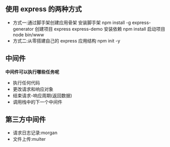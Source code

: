 ## 使用 express 的两种方式

- 方式一:通过脚手架创建应用骨架
  安装脚手架
  npm install -g express-generator
  创建项目
  express express-demo
  安装依赖
  npm install
  启动项目
  node bin/www
- 方式二:从零搭建自己的 express 应用结构
  npm init -y

## 中间件

**中间件可以执行哪些任务呢**

- 执行任何代码
- 更改请求和响应对象
- 结束请求-响应周期(返回数据)
- 调用栈中的下一个中间件

## 第三方中间件

- 请求日志记录:morgan
- 文件上传:multer
